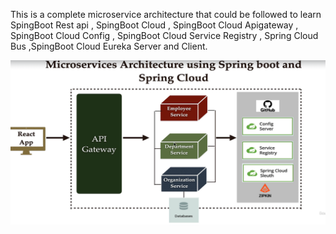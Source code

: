 This is a  complete microservice architecture that could be followed to learn SpingBoot Rest api  , SpingBoot Cloud , SpingBoot Cloud Apigateway , SpingBoot Cloud Config ,
SpingBoot Cloud  Service Registry , Spring Cloud Bus ,SpingBoot Cloud Eureka Server and Client.

![Spring Cloud Architecture](https://github.com/choudharyamit3400/microservices-springboot/blob/main/architecture.png)
